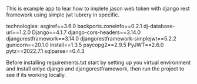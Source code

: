This is example app to lear how to implete jason web token with django rest framework using simple jwt lubrery in specific.

technologies:
asgiref==3.6.0
backports.zoneinfo==0.2.1
dj-database-url==1.2.0
Django==4.1.7
django-cors-headers==3.14.0
djangorestframework==3.14.0
djangorestframework-simplejwt==5.2.2
gunicorn==20.1.0
install==1.3.5
psycopg2==2.9.5
PyJWT==2.6.0
pytz==2022.7.1
sqlparse==0.4.3

Before installing requirements.txt start by setting up you virtual environment and install onlye django and djangorestframework, then run the project to see if its working locally.

